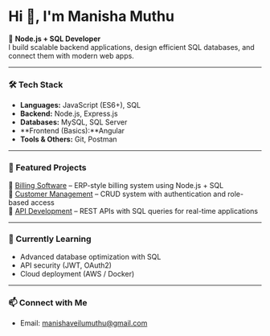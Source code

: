 # Hi 👋, I'm Manisha Muthu

🚀 **Node.js + SQL Developer**  
I build scalable backend applications, design efficient SQL databases, and connect them with modern web apps.

---

### 🛠️ Tech Stack
- **Languages:** JavaScript (ES6+), SQL  
- **Backend:** Node.js, Express.js  
- **Databases:** MySQL, SQL Server  
- **Frontend (Basics):**Angular  
- **Tools & Others:** Git, Postman  

---

### 📂 Featured Projects
🔹 [Billing Software](#) – ERP-style billing system using Node.js + SQL  
🔹 [Customer Management](#) – CRUD system with authentication and role-based access  
🔹 [API Development](#) – REST APIs with SQL queries for real-time applications  

---

### 🌱 Currently Learning
- Advanced database optimization with SQL  
- API security (JWT, OAuth2)  
- Cloud deployment (AWS / Docker)  

---

### 📫 Connect with Me
- Email: manishaveilumuthu@gmail.com  
